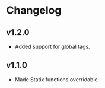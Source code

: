 # Changelog

## v1.2.0

* Added support for global tags.

## v1.1.0

* Made Statix functions overridable.
